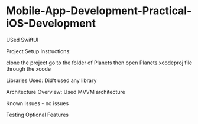 # Mobile-App-Development-Practical-iOS-Development
USed SwiftUI

Project Setup Instructions: 

clone the project 
go to the folder of Planets
then open Planets.xcodeproj file through the xcode

Libraries Used: 
Did't used any library 

Architecture Overview: 
Used MVVM architecture

Known Issues - no issues

Testing 
Optional Features

